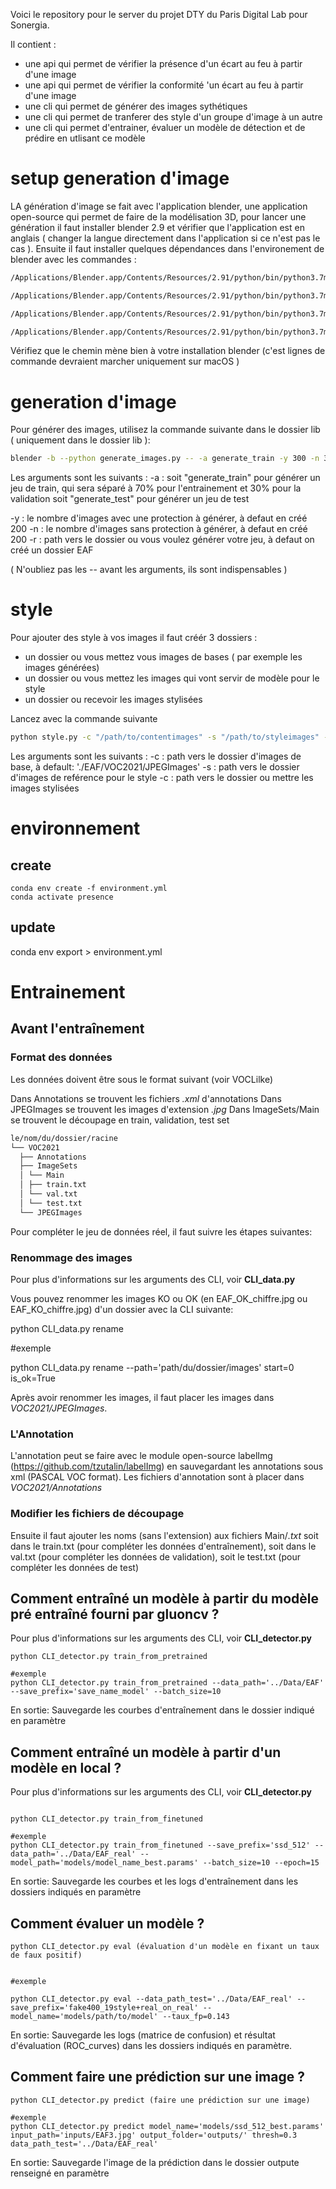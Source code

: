 Voici le repository pour le server du projet DTY du Paris Digital Lab pour Sonergia.

Il contient :

- une api qui permet de vérifier la présence d'un écart au feu à partir d'une image
- une api qui permet de vérifier la conformité 'un écart au feu à partir d'une image
- une cli qui permet de générer des images sythétiques
- une cli qui permet de tranferer des style d'un groupe d'image à un autre
- une cli qui permet d'entrainer, évaluer un modèle de détection et de prédire en utlisant ce modèle

# setup generation d'image

LA génération d'image se fait avec l'application blender, une application open-source qui permet de faire de la modélisation 3D, pour lancer une génération il faut installer blender 2.9 et vérifier que l'application est en anglais ( changer la langue directement dans l'application si ce n'est pas le cas ).
Ensuite il faut installer quelques dépendances dans l'environement de blender avec les commandes :

```bash
/Applications/Blender.app/Contents/Resources/2.91/python/bin/python3.7m -m ensurepip

/Applications/Blender.app/Contents/Resources/2.91/python/bin/python3.7m -m pip install -U pip

/Applications/Blender.app/Contents/Resources/2.91/python/bin/python3.7m -m pip install lxml

/Applications/Blender.app/Contents/Resources/2.91/python/bin/python3.7m -m pip install opencv-python
```

Vérifiez que le chemin mène bien à votre installation blender (c'est lignes de commande devraient marcher uniquement sur macOS )

# generation d'image

Pour générer des images, utilisez la commande suivante dans le dossier lib ( uniquement dans le dossier lib ):

```bash
blender -b --python generate_images.py -- -a generate_train -y 300 -n 300
```

Les arguments sont les suivants :
-a :
soit "generate_train" pour générer un jeu de train, qui sera séparé à 70% pour l'entrainement et 30% pour la validation
soit "generate_test" pour générer un jeu de test

-y : le nombre d'images avec une protection à générer, à defaut en créé 200
-n : le nombre d'images sans protection à générer, à defaut en créé 200
-r : path vers le dossier ou vous voulez générer votre jeu, à defaut on créé un dossier EAF

( N'oubliez pas les -- avant les arguments, ils sont indispensables )

# style

Pour ajouter des style à vos images il faut créér 3 dossiers :

- un dossier ou vous mettez vous images de bases ( par exemple les images générées)
- un dossier ou vous mettez les images qui vont servir de modèle pour le style
- un dossier ou recevoir les images stylisées

Lancez avec la commande suivante

```bash
python style.py -c "/path/to/contentimages" -s "/path/to/styleimages" -o "/path/to/output"
```

Les arguments sont les suivants :
-c : path vers le dossier d'images de base, à default: './EAF/VOC2021/JPEGImages'
-s : path vers le dossier d'images de reférence pour le style
-c : path vers le dossier ou mettre les images stylisées

# environnement
## create
```
conda env create -f environment.yml
conda activate presence
```
## update

conda env export > environment.yml


# Entrainement
## Avant l'entraînement
### Format des données

Les données doivent être sous le format suivant (voir VOCLilke)

Dans Annotations se trouvent les fichiers *.xml* d'annotations
Dans JPEGImages se trouvent les images d'extension *.jpg*
Dans ImageSets/Main se trouvent le découpage en train, validation, test set

```bash
le/nom/du/dossier/racine
└── VOC2021
  ├── Annotations
  ├── ImageSets
  │ └── Main
  │ ├── train.txt
  │ └── val.txt
  │ └── test.txt
  └── JPEGImages
```
Pour compléter le jeu de données réel, il faut suivre les étapes suivantes:

### Renommage des images

Pour plus d'informations sur les arguments des CLI, voir **CLI_data.py**

Vous pouvez renommer les images KO ou OK (en EAF_OK_chiffre.jpg ou EAF_KO_chiffre.jpg) d'un dossier avec la CLI suivante:

python CLI_data.py rename 

#exemple 

python CLI_data.py rename --path='path/du/dossier/images' start=0 is_ok=True

Après avoir renommer les images, il faut placer les images dans *VOC2021/JPEGImages*.

### L'Annotation

L'annotation peut se faire avec le module open-source labelImg (https://github.com/tzutalin/labelImg) en sauvegardant les annotations sous xml (PASCAL VOC format).
Les fichiers d'annotation sont à placer dans *VOC2021/Annotations*

### Modifier les fichiers de découpage

Ensuite il faut ajouter les noms (sans l'extension) aux fichiers Main/*.txt* soit dans le train.txt (pour compléter les données d'entraînement), soit dans le val.txt (pour compléter les données de validation), soit le test.txt (pour compléter les données de test)

## Comment entraîné un modèle à partir du modèle pré entraîné fourni par gluoncv ?

Pour plus d'informations sur les arguments des CLI, voir **CLI_detector.py**

```
python CLI_detector.py train_from_pretrained

#exemple
python CLI_detector.py train_from_pretrained --data_path='../Data/EAF' --save_prefix='save_name_model' --batch_size=10

```

En sortie:
Sauvegarde les courbes d'entraînement dans le dossier indiqué en paramètre

## Comment entraîné un modèle à partir d'un modèle en local ?

Pour plus d'informations sur les arguments des CLI, voir **CLI_detector.py**

```

python CLI_detector.py train_from_finetuned 

#exemple 
python CLI_detector.py train_from_finetuned --save_prefix='ssd_512' --data_path='../Data/EAF_real' --model_path='models/model_name_best.params' --batch_size=10 --epoch=15

```

En sortie:
Sauvegarde les courbes et les logs d'entraînement dans les dossiers indiqués en paramètre

## Comment évaluer un modèle ?

```
python CLI_detector.py eval (évaluation d'un modèle en fixant un taux de faux positif)


#exemple

python CLI_detector.py eval --data_path_test='../Data/EAF_real' --save_prefix='fake400_19style+real_on_real' --model_name='models/path/to/model' --taux_fp=0.143
```

En sortie:
Sauvegarde les logs (matrice de confusion) et résultat d'évaluation (ROC_curves) dans les dossiers indiqués en paramètre.
## Comment faire une prédiction sur une image ?


```
python CLI_detector.py predict (faire une prédiction sur une image)

#exemple
python CLI_detector.py predict model_name='models/ssd_512_best.params' input_path='inputs/EAF3.jpg' output_folder='outputs/' thresh=0.3 data_path_test='../Data/EAF_real'

```

En sortie:
Sauvegarde l'image de la prédiction dans le dossier outpute renseigné en paramètre